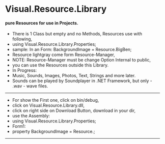 # Visual.Resource.Library
#### pure Resources for use in Projects.
- There is 1 Class but empty and no Methods, Resources use with following,
- using Visual.Resource.Library.Properties;
- sample: In an Form: BackgroundImage = Resource.BigBen;
- Resource lightgray come form Resource-Manager,
- NOTE: Resource-Manager must be change Option Internal to public,
- you can use the Resources outside this Library.
- In Progress:
- Music, Sounds, Images, Photos, Text, Strings and more later.
- Sounds can be played by Soundplayer in .NET Framework, but only - .wav - wave files.
----
- For show the First one, click on bin/debug,
- click on Visual.Resource.Library.dll,
- click on right side on Download Button, download in your dir,
- use the Assembly:
- using Visual.Resource.Library.Properties;
- Form1:
- property BackgroundImage = Resource.<Resourcename>;
----
